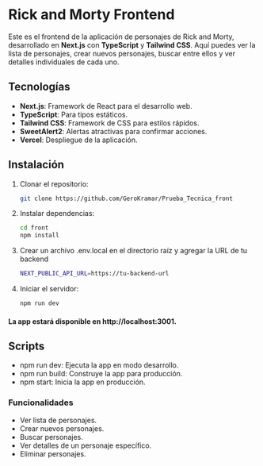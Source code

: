 
# Rick and Morty Frontend

Este es el frontend de la aplicación de personajes de Rick and Morty, desarrollado en **Next.js** con **TypeScript** y **Tailwind CSS**. Aquí puedes ver la lista de personajes, crear nuevos personajes, buscar entre ellos y ver detalles individuales de cada uno.

## Tecnologías
- **Next.js**: Framework de React para el desarrollo web.
- **TypeScript**: Para tipos estáticos.
- **Tailwind CSS**: Framework de CSS para estilos rápidos.
- **SweetAlert2**: Alertas atractivas para confirmar acciones.
- **Vercel**: Despliegue de la aplicación.

## Instalación
1. Clonar el repositorio:
   ```bash
   git clone https://github.com/GeroKramar/Prueba_Tecnica_front

2. Instalar dependencias:
    ```bash
    cd front
    npm install
3. Crear un archivo .env.local en el directorio raíz y agregar la URL de tu backend
    ```bash
    NEXT_PUBLIC_API_URL=https://tu-backend-url

4. Iniciar el servidor:
    ```bash
    npm run dev

#### La app estará disponible en http://localhost:3001.

## Scripts
- npm run dev: Ejecuta la app en modo desarrollo.
- npm run build: Construye la app para producción.
- npm start: Inicia la app en producción.
### Funcionalidades
- Ver lista de personajes.
- Crear nuevos personajes.
- Buscar personajes.
- Ver detalles de un personaje específico.
- Eliminar personajes.